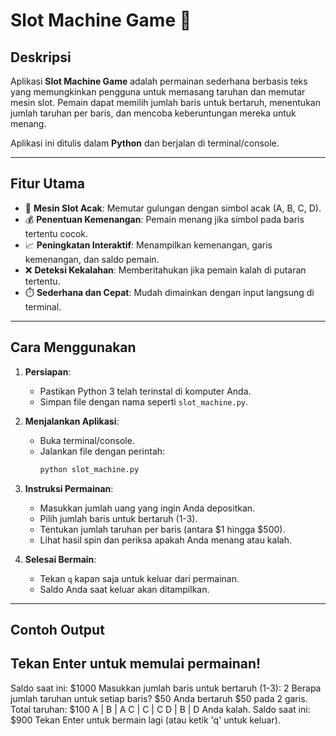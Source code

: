 # Slot Machine Game 🎰

## Deskripsi

Aplikasi **Slot Machine Game** adalah permainan sederhana berbasis teks yang memungkinkan pengguna untuk memasang taruhan dan memutar mesin slot. Pemain dapat memilih jumlah baris untuk bertaruh, menentukan jumlah taruhan per baris, dan mencoba keberuntungan mereka untuk menang.

Aplikasi ini ditulis dalam **Python** dan berjalan di terminal/console.

---

## Fitur Utama

- 🎰 **Mesin Slot Acak**: Memutar gulungan dengan simbol acak (A, B, C, D).
- 💰 **Penentuan Kemenangan**: Pemain menang jika simbol pada baris tertentu cocok.
- 📈 **Peningkatan Interaktif**: Menampilkan kemenangan, garis kemenangan, dan saldo pemain.
- ❌ **Deteksi Kekalahan**: Memberitahukan jika pemain kalah di putaran tertentu.
- ⏱️ **Sederhana dan Cepat**: Mudah dimainkan dengan input langsung di terminal.

---

## Cara Menggunakan

1. **Persiapan**:

   - Pastikan Python 3 telah terinstal di komputer Anda.
   - Simpan file dengan nama seperti `slot_machine.py`.

2. **Menjalankan Aplikasi**:

   - Buka terminal/console.
   - Jalankan file dengan perintah:
     ```bash
     python slot_machine.py
     ```

3. **Instruksi Permainan**:

   - Masukkan jumlah uang yang ingin Anda depositkan.
   - Pilih jumlah baris untuk bertaruh (1-3).
   - Tentukan jumlah taruhan per baris (antara $1 hingga $500).
   - Lihat hasil spin dan periksa apakah Anda menang atau kalah.

4. **Selesai Bermain**:
   - Tekan `q` kapan saja untuk keluar dari permainan.
   - Saldo Anda saat keluar akan ditampilkan.

---

## Contoh Output

## Tekan Enter untuk memulai permainan!

Saldo saat ini: $1000
Masukkan jumlah baris untuk bertaruh (1-3): 2
Berapa jumlah taruhan untuk setiap baris? $50
Anda bertaruh $50 pada 2 garis. Total taruhan: $100
A | B | A
C | C | C
D | B | D
Anda kalah.
Saldo saat ini: $900
Tekan Enter untuk bermain lagi (atau ketik 'q' untuk keluar).

```

```
